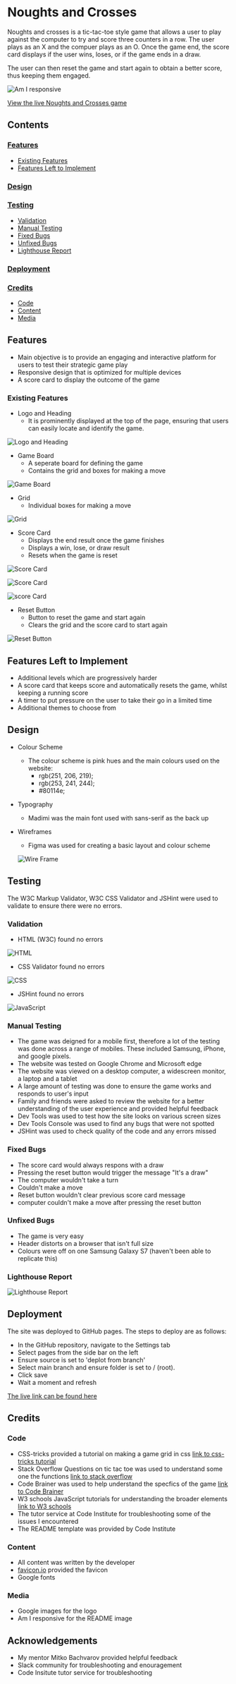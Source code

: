 # Noughts and Crosses

Noughts and crosses is a tic-tac-toe style game that allows a user to play against the computer to try and score three counters in a row. The user plays as an X and the compuer plays as an O. Once the game end, the score card displays if the user wins, loses, or if the game ends in a draw. 

The user can then reset the game and start again to obtain a better score, thus keeping them engaged.

![Am I responsive](/assets/images/noughts-and-crosses-responsive.png)

[View the live Noughts and Crosses game](https://norfolktate.github.io/noughts-and-crosses/)

## Contents

### [Features](#features-1)
* [Existing Features](#existing-features)
* [Features Left to Implement](#features-left-to-implement)
### [Design](#design-1)
### [Testing](#testing-1)
* [Validation](#validation)
* [Manual Testing](#manual-testing)
* [Fixed Bugs](#fixed-bugs)
* [Unfixed Bugs](#unfixed-bugs)
* [Lighthouse Report](#lighthouse-report)
### [Deployment](#deployment-1)
### [Credits](#credits-1)
* [Code](#code)
* [Content](#content)
* [Media](#media)

## Features

* Main objective is to provide an engaging and interactive platform for users to test their strategic game play
* Responsive design that is optimized for multiple devices
* A score card to display the outcome of the game

### Existing Features

* Logo and Heading
    * It is prominently displayed at the top of the page, ensuring that users can easily locate and identify the game.

![Logo and Heading](/assets/images/noughts-and-crosses-heading.png)

* Game Board
    * A seperate board for defining the game 
    * Contains the grid and boxes for making a move

![Game Board](/assets/images/noughts-and-crosses-game-board.png) 

* Grid
    * Individual boxes for making a move

![Grid](/assets/images/noughts-and-crosses-grid.png)

* Score Card
    * Displays the end result once the game finishes
    * Displays a win, lose, or draw result
    * Resets when the game is reset

![Score Card](/assets/images/noughts-and-crosses-win.png)

![Score Card](/assets/images/noughts-and-crosses-draw.png)

![score Card](/assets/images/noughts-and-crosses-lose.png)

* Reset Button 
    * Button to reset the game and start again
    * Clears the grid and the score card to start again

![Reset Button](/assets/images/noughts-and-crosses-reset.png)

## Features Left to Implement

* Additional levels which are progressively harder
* A score card that keeps score and automatically resets the game, whilst keeping a running score
* A timer to put pressure on the user to take their go in a limited time
* Additional themes to choose from

## Design

 * Colour Scheme
    * The colour scheme is pink hues and the main colours used on the website:
        * rgb(251, 206, 219);
        * rgb(253, 241, 244);
        * #80114e;


 * Typography
    * Madimi was the main font used with sans-serif as the back up

 * Wireframes
    * Figma was used for creating a basic layout and colour scheme 

    ![Wire Frame](/assets/images/noughts-and-crosses-wire-frame.png)

## Testing 

The W3C Markup Validator, W3C CSS Validator and JSHint were used to validate to ensure there were no errors.

### Validation

* HTML (W3C) found no errors

![HTML](/assets/images/noughts-and-crosses-html.png)

* CSS Validator found no errors

![CSS](/assets/images/noughts-and-crosses-css.png)

* JSHint found no errors

![JavaScript](/assets/images/noughts-and-crosses-js.png)

### Manual Testing 

* The game was deigned for a mobile first, therefore a lot of the testing was done across a range of mobiles. These included Samsung, iPhone, and google pixels.
* The website was tested on Google Chrome and Microsoft edge 
* The website was viewed on a desktop computer, a widescreen monitor, a laptop and a tablet
* A large amount of testing was done to ensure the game works and responds to user's input
* Family and friends were asked to review the website for a better understanding of the user experience and provided helpful feedback
* Dev Tools was used to test how the site looks on various screen sizes
* Dev Tools Console was used to find any bugs that were not spotted
* JSHint was used to check quality of the code and any errors missed

### Fixed Bugs

* The score card would always respons with a draw
* Pressing the reset button would trigger the message "It's a draw"
* The computer wouldn't take a turn
* Couldn't make a move
* Reset button wouldn't clear previous score card message
* computer couldn't make a move after pressing the reset button

### Unfixed Bugs

* The game is very easy 
* Header distorts on a browser that isn't full size
* Colours were off on one Samsung Galaxy S7 (haven't been able to replicate this)

### Lighthouse Report

![Lighthouse Report](/assets/images/noughts-and-crosses-lighthouse-report.png)

## Deployment

The site was deployed to GitHub pages. The steps to deploy are as follows: 

* In the GitHub repository, navigate to the Settings tab
* Select pages from the side bar on the left
* Ensure source is set to 'deplot from branch'
* Select main branch and ensure folder is set to / (root).
* Click save
* Wait a moment and refresh

[The live link can be found here](https://norfolktate.github.io/noughts-and-crosses/)

## Credits 

### Code

* CSS-tricks provided a tutorial on making a game grid in css [link to css-tricks tutorial](https://css-tricks.com/snippets/css/complete-guide-grid/)
* Stack Overflow Questions on tic tac toe was used to understand some one the functions [link to stack overflow](https://stackoverflow.com/questions/tagged/tic-tac-toe)
* Code Brainer was used to help understand the specfics of the game [link to Code Brainer](https://www.codebrainer.com/blog/tic-tac-toe-javascript-game) 
* W3 schools JavaScript tutorials for understanding the broader elements [link to W3 schools](https://www.w3schools.com/js/default.asp)
* The tutor service at Code Institute for troubleshooting some of the issues I encountered
* The README template was provided by Code Institute

### Content 

* All content was written by the developer
* [favicon.io](https://favicon.io/) provided the favicon
* Google fonts

### Media

* Google images for the logo
* Am I responsive for the README image

## Acknowledgements

* My mentor Mitko Bachvarov provided helpful feedback
* Slack community for troubleshooting and enouragement 
* Code Insitute tutor service for troubleshooting











